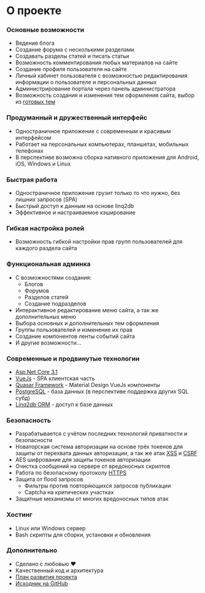 # О проекте

### Основные возможности

- Ведение блога
- Создание форума с несколькими разделами
- Создавать разделы статей и писать статьи
- Возможность комментирования любых материалов на сайте
- Создание профиля пользователя на сайте
- Личный кабинет пользователя с возможностью редактирования информации о пользователе и персональных данных
- Администрирование портала через панель администратора
- Возможность создания и изменения тем оформления сайта, выбор из [готовых тем](https://github.com/sunengine/Skins)

    
### Продуманный и дружественный интерфейс

- Одностраничное приложение c современным и красивым интерфейсом
- Работает на персональных компьютерах, планшетах, мобильных телефонах
- В перспективе возможна сборка нативного приложения для Android, iOS, Windows и Linux


### Быстрая работа

- Одностраничное приложение грузит только то что нужно, без лишних запросов (SPA)
- Быстрый доступ к данным на основе linq2db
- Эффективное и настраиваемое кэширование

    
### Гибкая настройка ролей

- Возможность гибкой настройки прав групп пользователей для каждого раздела сайта


### Функциональная админка

- С возможностями создания:
  - Блогов
  - Форумов
  - Разделов статей
  - Создание подразделов
- Интерактивное редактирование меню сайта, а так же дополнительных меню
- Выбора основных и дополнительных тем оформления
- Группы пользователей и изменение их прав
- Создание компонентов ленты событий сайта
- И другие возможности...


### Современные и продвинутые технологии

- [Asp.Net Core 3.1](https://dotnet.microsoft.com/download/dotnet-core/3.1)
- [VueJs](https://ru.vuejs.org/index.html) - SPA клиентская часть
- [Quasar Framework](https://quasar.dev/start/pick-quasar-flavour) - Material Design VueJs компоненты
- [PostgreSQL](https://www.postgresql.org/) - база данных (в перспективе поддержка других SQL субд)
- [Linq2db ORM](https://github.com/linq2db/linq2db) - доступ к базе данных

    
### Безопасность

- Разрабатывается с учётом последних технологий приватности и безопасности
- Новаторская система авторизации на основе трёх токенов для защиты от перехвата данных авторизации, а так же атак [XSS](https://ru.wikipedia.org/wiki/%D0%9C%D0%B5%D0%B6%D1%81%D0%B0%D0%B9%D1%82%D0%BE%D0%B2%D1%8B%D0%B9_%D1%81%D0%BA%D1%80%D0%B8%D0%BF%D1%82%D0%B8%D0%BD%D0%B3) и [CSRF](https://ru.wikipedia.org/wiki/%D0%9C%D0%B5%D0%B6%D1%81%D0%B0%D0%B9%D1%82%D0%BE%D0%B2%D0%B0%D1%8F_%D0%BF%D0%BE%D0%B4%D0%B4%D0%B5%D0%BB%D0%BA%D0%B0_%D0%B7%D0%B0%D0%BF%D1%80%D0%BE%D1%81%D0%B0)
- AES шифрование для защиты токенов авторизации
- Очистка сообщений на сервере от вредоносных скриптов
- Работа по безопасному протоколу [HTTPS](https://ru.wikipedia.org/w/index.php?search=HTTPS&title=%D0%A1%D0%BB%D1%83%D0%B6%D0%B5%D0%B1%D0%BD%D0%B0%D1%8F%3A%D0%9F%D0%BE%D0%B8%D1%81%D0%BA&go=%D0%9F%D0%B5%D1%80%D0%B5%D0%B9%D1%82%D0%B8&wprov=acrw1_0)
- Защита от flood запросов
  - Фильтры против повторяющихся запросов публикации
  - Captcha на критических участках
- Защитные механизмы от многих вредоносных типов атак

    
### Хостинг

- Linux или Windows сервер
- Bash скрипты для сборки, установки и обновления
    
### Дополнительно

- Сделано с любовью ❤
- Качественный код и архитектура
- [План развития проекта](https://sunengine.site/texts/roadmap)
- [Исходник на GitHub](https://github.com/sunengine/SunEngine)



